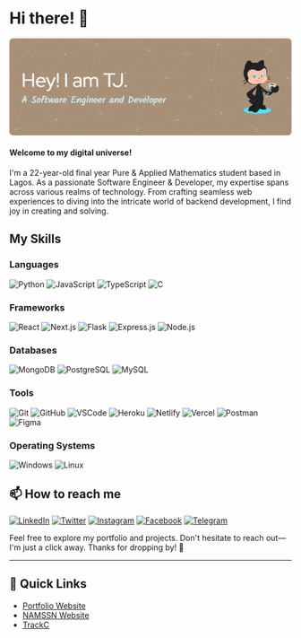 # Hi there! 👋
![Header](./main/assets/github-header-image.png)

#### Welcome to my digital universe!

I'm a 22-year-old final year Pure & Applied Mathematics student based in Lagos. As a passionate Software Engineer & Developer, my expertise spans across various realms of technology. From crafting seamless web experiences to diving into the intricate world of backend development, I find joy in creating and solving.

## My Skills

### Languages
![Python](https://img.shields.io/badge/-Python-000?&logo=python)
![JavaScript](https://img.shields.io/badge/-JavaScript-000?&logo=JavaScript&logoColor=ddc508)
![TypeScript](https://img.shields.io/badge/-TypeScript-000?&logo=TypeScript&logoColor=007ACC)
![C](https://img.shields.io/badge/-C-000?&logo=C)

### Frameworks
![React](https://img.shields.io/badge/-React-000?&logo=React)
![Next.js](https://img.shields.io/badge/-Next.js-000?&logo=Next.js)
![Flask](https://img.shields.io/badge/-Flask-000?&logo=Flask)
![Express.js](https://img.shields.io/badge/-Express.js-000?&logo=Express.js)
![Node.js](https://img.shields.io/badge/-Node.js-000?&logo=node.js)

### Databases
![MongoDB](https://img.shields.io/badge/-MongoDB-000?&logo=MongoDB)
![PostgreSQL](https://img.shields.io/badge/-PostgreSQL-000?&logo=PostgreSQL)
![MySQL](https://img.shields.io/badge/-MySQL-000?&logo=MySQL)

### Tools
![Git](https://img.shields.io/badge/-Git-000?&logo=Git)
![GitHub](https://img.shields.io/badge/-GitHub-000?&logo=GitHub)
![VSCode](https://img.shields.io/badge/-VSCode-000?&logo=Visual-Studio-Code&logoColor=007ACC)
![Heroku](https://img.shields.io/badge/-Heroku-000?&logo=Heroku)
![Netlify](https://img.shields.io/badge/-Netlify-000?&logo=Netlify)
![Vercel](https://img.shields.io/badge/-Vercel-000?&logo=Vercel)
![Postman](https://img.shields.io/badge/-Postman-000?&logo=Postman)
![Figma](https://img.shields.io/badge/-Figma-000?&logo=Figma)

### Operating Systems
![Windows](https://img.shields.io/badge/-Windows-000?&logo=Windows)
![Linux](https://img.shields.io/badge/-Linux-000?&logo=Linux)

## 📫 How to reach me

[![LinkedIn](https://img.shields.io/badge/-LinkedIn-000?&logo=LinkedIn)](https://www.linkedin.com/in/olamide-oluwatobi-olami/)
[![Twitter](https://img.shields.io/badge/-Twitter-000?&logo=Twitter)](https://twitter.com/TS_Olami)
[![Instagram](https://img.shields.io/badge/-Instagram-000?&logo=Instagram)](https://www.instagram.com/olamide_olami/)
[![Facebook](https://img.shields.io/badge/-Facebook-000?&logo=Facebook)](https://www.facebook.com/olamide.oluwatobi.9/)
[![Telegram](https://img.shields.io/badge/-Telegram-000?&logo=Telegram)](https://t.me/TS_Olami)


Feel free to explore my portfolio and projects. Don't hesitate to reach out—I'm just a click away. Thanks for dropping by! 🌟

---

## 🚀 Quick Links

- [Portfolio Website](https://whosteejay.netlify.app/)
- [NAMSSN Website](https://namssn-futminna.onrender.com/)
- [TrackC](https://trackc-flask-app-wg3p.onrender.com/)


<!--
**TSOlami/TSOlami** is a ✨ _special_ ✨ repository because its `README.md` (this file) appears on your GitHub profile.

Here are some ideas to get you started:

- 🔭 I’m currently working on ...
- 🌱 I’m currently learning ...
- 👯 I’m looking to collaborate on ...
- 🤔 I’m looking for help with ...
- 💬 Ask me about ...
- 📫 How to reach me: ...
- 😄 Pronouns: ...
- ⚡ Fun fact: ...
-->
